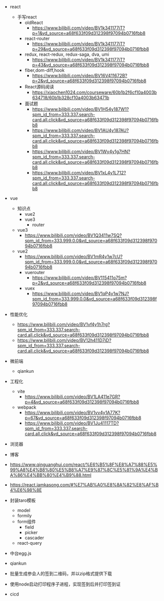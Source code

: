 - react
  - 手写react
    - oldReact
      - https://www.bilibili.com/video/BV1k341177iT?p=1&vd_source=a68f633f09d312398f97094b0716fbb8
    - react-router
      - https://www.bilibili.com/video/BV1k341177iT?p=29&vd_source=a68f633f09d312398f97094b0716fbb8
    - redux, react-redux, redux-saga, dva, umi
      - https://www.bilibili.com/video/BV1k341177iT?p=43&vd_source=a68f633f09d312398f97094b0716fbb8
    - fiber,dom-diff,hook
      - https://www.bilibili.com/video/BV16V411672B?p=2&vd_source=a68f633f09d312398f97094b0716fbb8
    - React源码阅读
      - https://xiaochen1024.com/courseware/60b1b2f6cf10a4003b634718/60b1b328cf10a4003b63471b
    - 面试题
      - https://www.bilibili.com/video/BV1H54y187W1?spm_id_from=333.337.search-card.all.click&vd_source=a68f633f09d312398f97094b0716fbb8
      - https://www.bilibili.com/video/BV1AU4y187AU?spm_id_from=333.337.search-card.all.click&vd_source=a68f633f09d312398f97094b0716fbb8
      - https://www.bilibili.com/video/BV1Wy4y1g7HN?spm_id_from=333.337.search-card.all.click&vd_source=a68f633f09d312398f97094b0716fbb8
      - https://www.bilibili.com/video/BV1xL4y1L712?spm_id_from=333.337.search-card.all.click&vd_source=a68f633f09d312398f97094b0716fbb8
- vue
  - 知识点
    - vue2
    - vue3
      - router
  - vue3
    - https://www.bilibili.com/video/BV1Q3411w7SQ?spm_id_from=333.999.0.0&vd_source=a68f633f09d312398f97094b0716fbb8
  - vue2
    - https://www.bilibili.com/video/BV1mR4y1w7cU?spm_id_from=333.999.0.0&vd_source=a68f633f09d312398f97094b0716fbb8
    - vuerouter
      - https://www.bilibili.com/video/BV115411o75m?p=2&vd_source=a68f633f09d312398f97094b0716fbb8 
    - vuex  
      - https://www.bilibili.com/video/BV1qP4y1w7NJ?spm_id_from=333.999.0.0&vd_source=a68f633f09d312398f97094b0716fbb8

- 性能优化
  - https://www.bilibili.com/video/BV1vf4y1h7rg?spm_id_from=333.337.search-card.all.click&vd_source=a68f633f09d312398f97094b0716fbb8
  - https://www.bilibili.com/video/BV12h411D7iD?spm_id_from=333.337.search-card.all.click&vd_source=a68f633f09d312398f97094b0716fbb8

- 微前端
  - qiankun

- 工程化
  - vite
    - https://www.bilibili.com/video/BV1LA411e7GR?p=4&vd_source=a68f633f09d312398f97094b0716fbb8
  - webpack
    - https://www.bilibili.com/video/BV1vv4y1A77K?p=67&vd_source=a68f633f09d312398f97094b0716fbb8
    - https://www.bilibili.com/video/BV1Ju41117TD?spm_id_from=333.337.search-card.all.click&vd_source=a68f633f09d312398f97094b0716fbb8

- 浏览器

- 博客
- https://www.qinguanghui.com/react/%E6%B5%8F%E8%A7%88%E5%99%A8%E4%B8%80%E5%B8%A7%E9%87%8C%E5%81%9A%E4%BA%86%E4%BB%80%E4%B9%88.html
- https://react.iamkasong.com/#%E7%AB%A0%E8%8A%82%E8%AF%B4%E6%98%8E


- 封装taro模板
  - model
  - formily
  - form组件
    - field
    - picker
    - cascader
  - react-query
- 中台egg.js
- qiankun
- 批量生成参会人的签到二维码，并以zip格式提供下载
- 使用node启动打印程序子进程，实现签到后并打印签到证
- cicd
